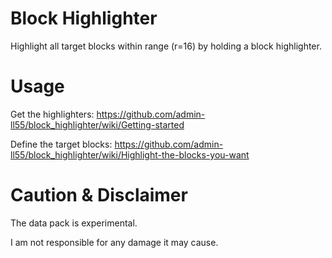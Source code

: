 # Block Highlighter
Highlight all target blocks within range (r=16) by holding a block highlighter.

# Usage
Get the highlighters:
https://github.com/admin-ll55/block_highlighter/wiki/Getting-started

Define the target blocks:
https://github.com/admin-ll55/block_highlighter/wiki/Highlight-the-blocks-you-want

# Caution & Disclaimer
The data pack is experimental.

I am not responsible for any damage it may cause.
